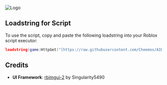 ![Logo](https://github.com/Cheemos/PanHub/blob/main/Assets/Panhubtextlogo.png)


## Loadstring for Script
To use the script, copy and paste the following loadstring into your Roblox script executor:

```lua
loadstring(game:HttpGet("[https://raw.githubusercontent.com/Cheemos/AIHUBRBLX/refs/heads/main/HubLoader](https://raw.githubusercontent.com/Cheemos/PanHub/refs/heads/main/HubLoader)"))()
```
## Credits
- **UI Framework**: [rbimgui-2](https://github.com/Singularity5490/rbimgui-2) by Singularity5490
